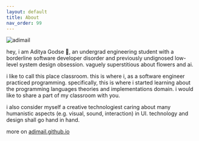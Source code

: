 ```yaml
---
layout: default
title: About
nav_order: 99
---
```


![adimail](https://avatars.githubusercontent.com/u/120273675?v=4)

hey, i am Aditya Godse 🍉, an undergrad engineering student with a borderline software developer disorder and previously undignosed low-level system design obsession. vaguely superstitious about flowers and ai.

i like to call this place classroom. this is where i, as a software engineer practiced programming. specifically, this is where i started learning about the programming languages theories and implementations domain. i would like to share a part of my classroom with you.

i also consider myself a creative technologiest caring about many humanistic aspects (e.g. visual, sound, interaction) in UI. technology and design shall go hand in hand.

more on [adimail.github.io](https://adimail.github.io/)